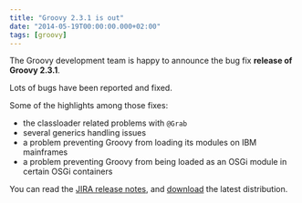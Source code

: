 ```yaml
---
title: "Groovy 2.3.1 is out"
date: "2014-05-19T00:00:00.000+02:00"
tags: [groovy]
---
```


The Groovy development team is happy to announce the bug fix **release of Groovy 2.3.1**.  

Lots of bugs have been reported and fixed.  

Some of the highlights among those fixes:

*   the classloader related problems with `@Grab`
*   several generics handling issues
*   a problem preventing Groovy from loading its modules on IBM mainframes
*   a problem preventing Groovy from being loaded as an OSGi module in certain OSGi containers

You can read the [JIRA release notes](http://jira.codehaus.org/secure/ReleaseNote.jspa?projectId=10242&version=20366), and [download](http://groovy.codehaus.org/Download) the latest distribution.